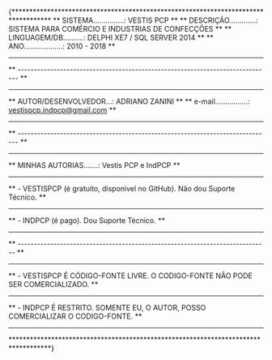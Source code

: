 {***********************************************************************************
**  SISTEMA...............: VESTIS PCP                                            **
**  DESCRIÇÃO.............: SISTEMA PARA COMÉRCIO E INDUSTRIAS DE CONFECÇÕES      **
**  LINGUAGEM/DB..........: DELPHI XE7  /  SQL SERVER 2014                        **
**  ANO...................: 2010 - 2018                                           **
**                                                                                **
** ------------------------------------------------------------------------------ **
**                                                                                **
**  AUTOR/DESENVOLVEDOR...: ADRIANO ZANINI                                        **
**  e-mail................: vestispcp.indpcp@gmail.com                            **
**                                                                                **
** ------------------------------------------------------------------------------ **
**                                                                                **
**  MINHAS AUTORIAS.......:  Vestis PCP e IndPCP                                  **
**                                                                                **
**  - VESTISPCP (é gratuito, disponivel no GitHub). Não dou Suporte Técnico.      **
**                                                                                **
**  - INDPCP (é pago). Dou Suporte Técnico.                                       **
**                                                                                **
** -----------------------------------------------------------------------------  **
**                                                                                **
** - VESTISPCP É CÓDIGO-FONTE LIVRE. O CODIGO-FONTE NÃO PODE SER COMERCIALIZADO.  **
**                                                                                **
** - INDPCP É RESTRITO. SOMENTE EU, O AUTOR, POSSO COMERCIALIZAR O CODIGO-FONTE.  **
**                                                                                **
***********************************************************************************}
